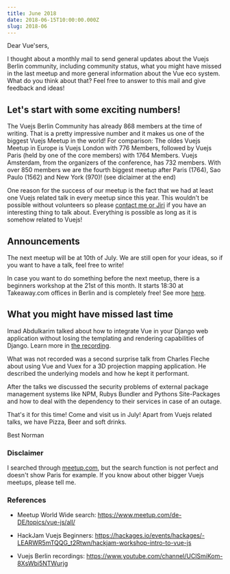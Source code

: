 ```yaml
---
title: June 2018
date: 2018-06-15T10:00:00.000Z
slug: 2018-06
---
```


Dear Vue'sers,

I thought about a monthly mail to send general updates about the Vuejs Berlin community, including community status, what you might have missed in the last meetup and more general information about the Vue eco system. What do you think about that? Feel free to answer to this mail and give feedback and ideas!

Let's start with some exciting numbers!
---------------------------------------

The Vuejs Berlin Community has already 868 members at the time of writing. That is a pretty impressive number and it makes us one of the biggest Vuejs Meetup in the world! For comparison: The oldes Vuejs Meetup in Europe is Vuejs London with 776 Members, followed by Vuejs Paris (held by one of the core members) with 1764 Members. Vuejs Amsterdam, from the organizers of the conference, has 732 members. With over 850 members we are the fourth biggest meetup after Paris (1764), Sao Paulo (1562) and New York (970)! (see diclaimer at the end)

One reason for the success of our meetup is the fact that we had at least one Vuejs related talk in every meetup since this year. This wouldn't be possible without volunteers so please [contact me or Jiri](https://www.meetup.com/de-DE/Vue-js-Berlin/members/?op=leaders) if you have an interesting thing to talk about. Everything is possible as long as it is somehow related to Vuejs!

Announcements
-------------

The next meetup will be at 10th of July. We are still open for your ideas, so if you want to have a talk, feel free to write!

In case you want to do something before the next meetup, there is a beginners workshop at the 21st of this month. It starts 18:30 at Takeaway.com offices in Berlin and is completely free! See more [here](https://hackages.io/events/hackages/-LEARWR5mTQQG_t2Rtwn/hackjam-workshop-intro-to-vue-js).

What you might have missed last time
------------------------------------

Imad Abdulkarim talked about how to integrate Vue in your Django web application without losing the templating and rendering capabilities of Django. Learn more in [the recording](https://www.youtube.com/watch?v=7b2wRpeaCaE).

What was not recorded was a second surprise talk from Charles Fleche about using Vue and Vuex for a 3D projection mapping application. He described the underlying models and how he kept it performant.

After the talks we discussed the security problems of external package management systems like NPM, Rubys Bundler and Pythons Site-Packages and how to deal with the dependency to their services in case of an outage.

That's it for this time! Come and visit us in July! Apart from Vuejs related talks, we have Pizza, Beer and soft drinks.

Best
Norman


### Disclaimer

I searched through [meetup.com](https://www.meetup.com/de-DE/topics/vue-js/all/), but the search function is not perfect and doesn't show Paris for example. If you know about other bigger Vuejs meetups, please tell me.

### References

 * Meetup World Wide search: https://www.meetup.com/de-DE/topics/vue-js/all/

 * HackJam Vuejs Beginners: https://hackages.io/events/hackages/-LEARWR5mTQQG_t2Rtwn/hackjam-workshop-intro-to-vue-js

 * Vuejs Berlin recordings: https://www.youtube.com/channel/UClSmiKom-8XsWbi5NTWurjg

